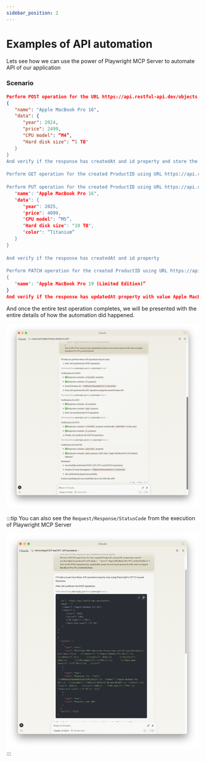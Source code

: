 ```yaml
---
sidebar_position: 2
---
```


# Examples of API automation
Lets see how we can use the power of Playwright MCP Server to automate API of our application

### Scenario
```json
Perform POST operation for the URL https://api.restful-api.dev/objects with body 
{
   "name": "Apple MacBook Pro 16",
   "data": {
      "year": 2024,
      "price": 2499,
      "CPU model": “M4”,
      "Hard disk size": “5 TB"
   }
}
And verify if the response has createdAt and id property and store the ID in a variable for future reference say variable productID

Perform GET operation for the created ProductID using URL https://api.restful-api.dev/objects/productID and verify the response has properties like Id, name, data

Perform PUT operation for the created ProductID using URL https://api.restful-api.dev/objects/productID with body {
   "name": "Apple MacBook Pro 16",
   "data": {
      "year": 2025,
      "price": 4099,
      "CPU model": “M5”,
      "Hard disk size": "10 TB",
      "color": “Titanium”
   }
}

And verify if the response has createdAt and id property

Perform PATCH operation for the created ProductID using URL https://api.restful-api.dev/objects/productID with body 
{
   "name": "Apple MacBook Pro 19 (Limited Edition)”
}
And verify if the response has updatedAt property with value Apple MacBook Pro 19 (Limited Edition)

```

And once the entire test operation completes, we will be presented with the entire details of how the automation did happened.

![Playwright MCP Server](./img/playwright-api.png)

:::tip
You can also see the `Request/Response/StatusCode` from the execution of Playwright MCP Server

![Playwright MCP Server](./img/api-response.png)
:::